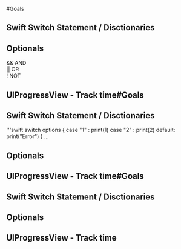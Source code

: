 #Goals

## Swift Switch Statement / Disctionaries


## Optionals
&& AND </br>
|| OR </br>
! NOT </br>

## UIProgressView - Track time#Goals

## Swift Switch Statement / Disctionaries
'''swift
switch options {
  case "1" :
   print(1)
  case "2" :
   print(2) 
  default:
   print("Error")
}
...
## Optionals


## UIProgressView - Track time#Goals

## Swift Switch Statement / Disctionaries


## Optionals


## UIProgressView - Track time
